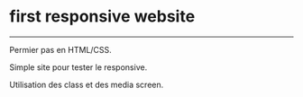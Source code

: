 # first responsive website

---

Permier pas en HTML/CSS.

Simple site pour tester le responsive.

Utilisation des class et des media screen.
